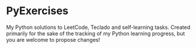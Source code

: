 # PyExercises
My Python solutions to LeetCode, Teclado and self-learning tasks. Created primarily for the sake of the tracking of my Python learning progress, but you are welcome to propose changes!
